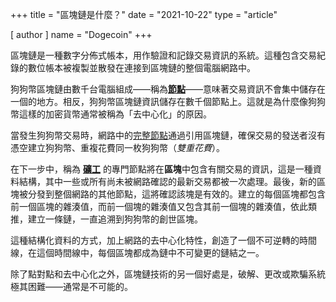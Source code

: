 +++
title = "區塊鏈是什麼？"
date = "2021-10-22"
type = "article"

[ author ]
  name = "Dogecoin"
+++

區塊鏈是一種數字分佈式帳本，用作驗證和記錄交易資訊的系統。這種包含交易紀錄的數位帳本被複製並散發在連接到區塊鏈的整個電腦網路中。

狗狗幣區塊鏈由數千台電腦組成——稱為[**節點**](/zh-tw/dogepedia/articles/what-is-a-node)——意味著交易資訊不會集中儲存在一個的地方。相反，狗狗幣區塊鏈資訊儲存在數千個節點上。這就是為什麼像狗狗幣這樣的加密貨幣通常被稱為「去中心化」的原因。

當發生狗狗幣交易時，網路中的[完整節點](/zh-tw/dogepedia/articles/what-is-a-node#full-nodes)通過引用區塊鏈，確保交易的發送者沒有憑空建立狗狗幣、重複花費同一枚狗狗幣（*雙重花費*）。

在下一步中，稱為 [**礦工**](/zh-tw/dogepedia/articles/what-is-a-miner) 的專門節點將在**區塊**中包含有關交易的資訊，這是一種資料結構，其中一些或所有尚未被網路確認的最新交易都被一次處理。最後，新的區塊被分發到整個網路的其他節點，這將確認該塊是有效的。建立的每個區塊都包含前一個區塊的雜湊值，而前一個塊的雜湊值又包含其前一個塊的雜湊值，依此類推，建立一條鏈，一直追溯到狗狗幣的創世區塊。

這種結構化資料的方式，加上網路的去中心化特性，創造了一個不可逆轉的時間線，在這個時間線中，每個區塊都成為鏈中不可變更的鏈結之一。

除了點對點和去中心化之外，區塊鏈技術的另一個好處是，破解、更改或欺騙系統極其困難——通常是不可能的。